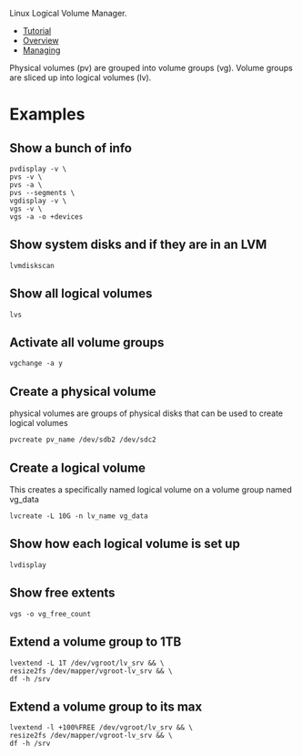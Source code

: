 Linux Logical Volume Manager.
- [Tutorial](http://linuxconfig.org/Linux_lvm_-_Logical_Volume_Manager)
- [Overview](http://www.centos.org/docs/5/html/Cluster_Logical_Volume_Manager/LVM_definition.html)
- [Managing](http://www.centos.org/docs/5/html/Cluster_Logical_Volume_Manager/VG_admin.html)

Physical volumes (pv) are grouped into volume groups (vg). Volume groups are sliced up into logical volumes (lv).

# Examples
## Show a bunch of info

```
pvdisplay -v \
pvs -v \
pvs -a \
pvs --segments \
vgdisplay -v \
vgs -v \
vgs -a -o +devices
```

## Show system disks and if they are in an LVM
`lvmdiskscan`

## Show all logical volumes
`lvs`

## Activate all volume groups
`vgchange -a y`

## Create a physical volume
physical volumes are groups of physical disks that can be used to create logical volumes

`pvcreate pv_name /dev/sdb2 /dev/sdc2`

## Create a logical volume
This creates a specifically named logical volume on a volume group named vg_data

`lvcreate -L 10G -n lv_name vg_data`

## Show how each logical volume is set up
`lvdisplay`

## Show free extents
`vgs -o vg_free_count`

## Extend a volume group to 1TB

```
lvextend -L 1T /dev/vgroot/lv_srv && \
resize2fs /dev/mapper/vgroot-lv_srv && \
df -h /srv
```

## Extend a volume group to its max

```
lvextend -l +100%FREE /dev/vgroot/lv_srv && \
resize2fs /dev/mapper/vgroot-lv_srv && \
df -h /srv
```
